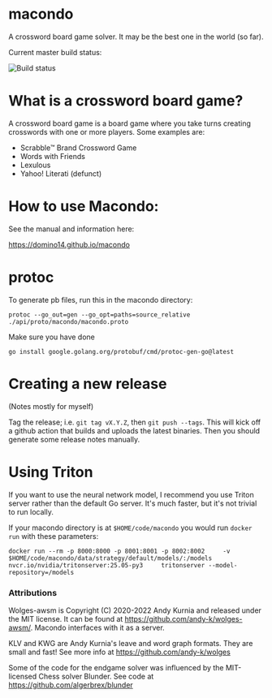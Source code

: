 # macondo

A crossword board game solver. It may be the best one in the world (so far).

Current master build status:

![Build status](https://github.com/domino14/macondo/actions/workflows/build-and-deploy-bot.yml/badge.svg)

# What is a crossword board game?

A crossword board game is a board game where you take turns creating crosswords
with one or more players. Some examples are:

- Scrabble™️ Brand Crossword Game
- Words with Friends
- Lexulous
- Yahoo! Literati (defunct)

# How to use Macondo:

See the manual and information here:

https://domino14.github.io/macondo

# protoc

To generate pb files, run this in the macondo directory:

`protoc --go_out=gen --go_opt=paths=source_relative ./api/proto/macondo/macondo.proto`

Make sure you have done

`go install google.golang.org/protobuf/cmd/protoc-gen-go@latest`

# Creating a new release

(Notes mostly for myself)

Tag the release; i.e. `git tag vX.Y.Z`, then `git push --tags`. This will kick off a github action that builds and uploads the latest binaries. Then you should generate some release notes manually.

# Using Triton

If you want to use the neural network model, I recommend you use Triton server
rather than the default Go server. It's much faster, but it's not trivial to run locally.

If your macondo directory is at `$HOME/code/macondo` you would run `docker run` with these parameters:

```
docker run --rm -p 8000:8000 -p 8001:8001 -p 8002:8002     -v $HOME/code/macondo/data/strategy/default/models/:/models     nvcr.io/nvidia/tritonserver:25.05-py3     tritonserver --model-repository=/models
```

### Attributions

Wolges-awsm is Copyright (C) 2020-2022 Andy Kurnia and released under the MIT license. It can be found at https://github.com/andy-k/wolges-awsm/. Macondo interfaces with it as a server.

KLV and KWG are Andy Kurnia's leave and word graph formats. They are small and fast! See more info at https://github.com/andy-k/wolges

Some of the code for the endgame solver was influenced by the MIT-licensed Chess solver Blunder. See code at https://github.com/algerbrex/blunder
